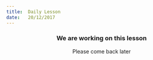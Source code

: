 ```yaml
---
title:  Daily Lesson
date:   20/12/2017
---
```


### <center>We are working on this lesson</center>
<center>Please come back later</center>